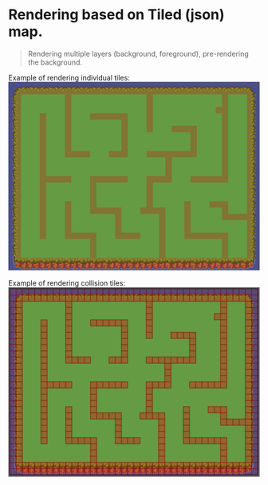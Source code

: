# Rendering based on Tiled (json) map.

> Rendering multiple layers (background, foreground), pre-rendering the background.

Example of rendering individual tiles:  
![Basic rendering of layers](resources/demo1.png)

Example of rendering collision tiles:  
![Basic rendering of layers](resources/demo2.png)